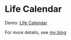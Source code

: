 # Life Calendar

Demo: [Life Calendar](https://ssine.ink/projects/calendar)

For more details, see [my blog](https://ssine.ink/blog/life-calendar)
